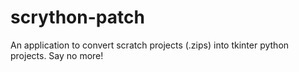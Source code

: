 # scrython-patch
An application to convert scratch projects (.zips) into tkinter python projects. Say no more!
